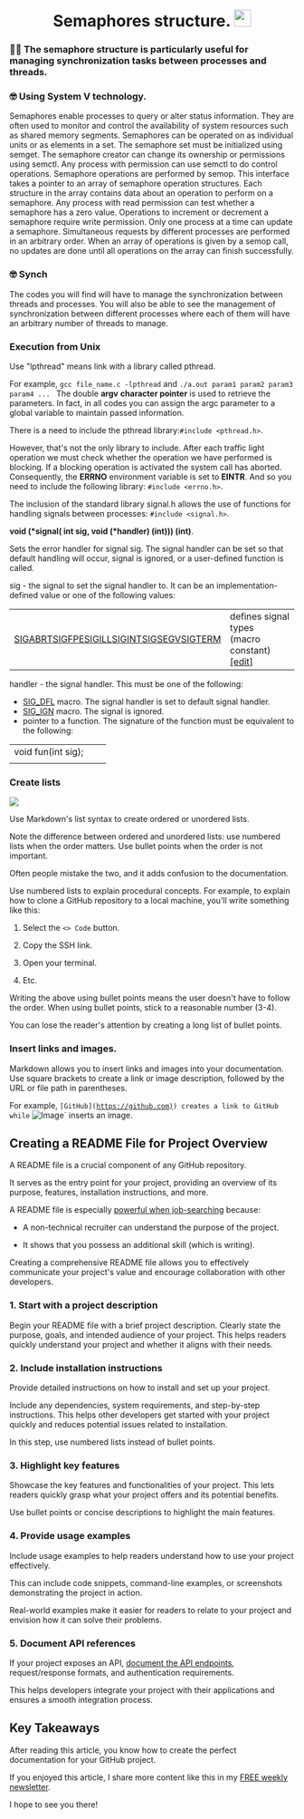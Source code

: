 <h1 align="center">
  Semaphores structure. 
  <img src="https://cdn-icons-png.flaticon.com/512/1189/1189462.png" width="30px"/>
</h1>

### :lotus_position_man: The semaphore structure is particularly useful for managing synchronization tasks between processes and threads.

### :nerd_face: Using System V technology.

Semaphores enable processes to query or alter status information. They are often used to monitor and control the availability of system resources such as shared memory segments. Semaphores can be operated on as individual units or as elements in a set. The semaphore set must be initialized using semget. The semaphore creator can change its ownership or permissions using semctl. Any process with permission can use semctl to do control operations.
Semaphore operations are performed by semop. This interface takes a pointer to an array of semaphore operation structures. Each structure in the array contains data about an operation to perform on a semaphore. Any process with read permission can test whether a semaphore has a zero value. Operations to increment or decrement a semaphore require write permission. 
Only one process at a time can update a semaphore. Simultaneous requests by different processes are performed in an arbitrary order. When an array of operations is given by a semop call, no updates are done until all operations on the array can finish successfully. 

### :nerd_face: Synch

The codes you will find will have to manage the synchronization between threads and processes.
You will also be able to see the management of synchronization between different processes where each of them will have an arbitrary number of threads to manage.

### Execution from Unix

Use "lpthread" means link with a library called pthread.

For example, `gcc file_name.c -lpthread` and  `./a.out param1 param2 param3 param4 ... ` 
The double **argv** **character pointer** is used to retrieve the parameters.
In fact, in all codes you can assign the argc parameter to a global variable to maintain passed information.

There is a need to include the pthread library:`#include <pthread.h>`.

However, that's not the only library to include.
After each traffic light operation we must check whether the operation we have performed is blocking.
If a blocking operation is activated the system call has aborted.
Consequently, the **ERRNO** environment variable is set to **EINTR**.
And so you need to include the following library: `#include <errno.h>`.

The inclusion of the standard library signal.h allows the use of functions for handling signals between processes: `#include <signal.h>`. 


**void (*signal( int sig, void (*handler) (int))) (int)**.

Sets the error handler for signal sig. The signal handler can be set so that default handling will occur, signal is ignored, or a user-defined function is called. 




<tbody><tr class="t-par">
<td>  sig
</td>
<td> -
</td>
<td>  the signal to set the signal handler to. It can be an implementation-defined value or one of the following values:
<table class="t-dsc-begin">

<tbody><tr class="t-dsc">
<td>  <div class="t-dsc-member-div"><div><a href="/w/c/program/SIG_types" title="c/program/SIG types"> <span class="t-lines"><span>SIGABRT</span><span>SIGFPE</span><span>SIGILL</span><span>SIGINT</span><span>SIGSEGV</span><span>SIGTERM</span></span></a></div></div>
</td>
<td>   defines signal types <br> <span class="t-mark">(macro constant)</span> <span class="editsection noprint plainlinks" title="Edit this template"><a rel="nofollow" class="external text" href="https://en.cppreference.com/mwiki/index.php?title=Template:c/program/dsc_SIG_types&amp;action=edit">[edit]</a></span>
</td></tr>
</tbody></table>
</td></tr>
<tr class="t-par">
<td>  handler
</td>
<td> -
</td>
<td>  the signal handler. This must be one of the following:
<ul><li><span class="t-lc"><a href="/w/c/program/SIG_strategies" title="c/program/SIG strategies">SIG_DFL</a></span> macro. The signal handler is set to default signal handler.
</li><li><span class="t-lc"><a href="/w/c/program/SIG_strategies" title="c/program/SIG strategies">SIG_IGN</a></span> macro. The signal is ignored.
</li><li>pointer to a function. The signature of the function must be equivalent to the following:
</li></ul>
<table class="t-dcl-begin"><tbody>

<tr class="t-dcl">
<td class="t-dcl-nopad"> <div><span class="mw-geshi c source-c"><span class="kw4">void</span> fun<span class="br0">(</span><span class="kw4">int</span> sig<span class="br0">)</span><span class="sy4">;</span></span></div></td>
<td class="t-dcl-nopad">  </td>
<td class="t-dcl-nopad">  </td>
</tr>
<tr class="t-dcl-sep"><td></td><td></td><td></td></tr>
</tbody></table>
</td></tr></tbody>

### Create lists

![](https://cdn.hashnode.com/res/hashnode/image/upload/v1688905849306/14d3331f-1f07-4f70-8269-b19c9469956f.jpeg)

Use Markdown's list syntax to create ordered or unordered lists.

Note the difference between ordered and unordered lists: use numbered lists when the order matters. Use bullet points when the order is not important.

Often people mistake the two, and it adds confusion to the documentation.

Use numbered lists to explain procedural concepts. For example, to explain how to clone a GitHub repository to a local machine, you'll write something like this:

1. Select the `<> Code` button.

2. Copy the SSH link.

3. Open your terminal.

4. Etc.

Writing the above using bullet points means the user doesn't have to follow the order. When using bullet points, stick to a reasonable number (3-4).

You can lose the reader's attention by creating a long list of bullet points.

### Insert links and images.

Markdown allows you to insert links and images into your documentation. Use square brackets to create a link or image description, followed by the URL or file path in parentheses.

For example, `[GitHub](`[`https://github.com)`](https://github.com)`) creates a link to GitHub while` ![Image](https://techwithmaddy.com/path/to/image.jpg)` inserts an image.

## Creating a README File for Project Overview

A README file is a crucial component of any GitHub repository.

It serves as the entry point for your project, providing an overview of its purpose, features, installation instructions, and more.

A README file is especially [powerful when job-searching](https://techwithmaddy.com/5-actionable-steps-to-land-your-first-software-engineering-role#heading-a-project-that-includes-a-descriptive-readme-file) because:

- A non-technical recruiter can understand the purpose of the project.

- It shows that you possess an additional skill (which is writing).

Creating a comprehensive README file allows you to effectively communicate your project's value and encourage collaboration with other developers.

### **1. Start with a project description**

Begin your README file with a brief project description. Clearly state the purpose, goals, and intended audience of your project. This helps readers quickly understand your project and whether it aligns with their needs.

### **2. Include installation instructions**

Provide detailed instructions on how to install and set up your project.

Include any dependencies, system requirements, and step-by-step instructions. This helps other developers get started with your project quickly and reduces potential issues related to installation.

In this step, use numbered lists instead of bullet points.

### **3. Highlight key features**

Showcase the key features and functionalities of your project. This lets readers quickly grasp what your project offers and its potential benefits.

Use bullet points or concise descriptions to highlight the main features.

### **4. Provide usage examples**

Include usage examples to help readers understand how to use your project effectively.

This can include code snippets, command-line examples, or screenshots demonstrating the project in action.

Real-world examples make it easier for readers to relate to your project and envision how it can solve their problems.

### **5. Document API references**

If your project exposes an API, [document the API endpoints](https://techwithmaddy.com/api-testing-using-postman-for-beginners), request/response formats, and authentication requirements.

This helps developers integrate your project with their applications and ensures a smooth integration process.

## Key Takeaways

After reading this article, you know how to create the perfect documentation for your GitHub project.

If you enjoyed this article, I share more content like this in my [FREE weekly newsletter](https://techwithmaddy.com/newsletter).

I hope to see you there!
